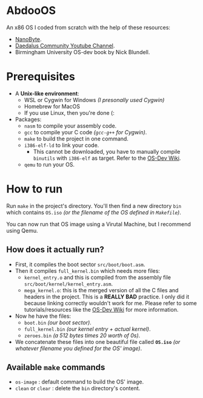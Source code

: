 # AbdooOS

An x86 OS I coded from scratch with the help of these resources:

-   [NanoByte](https://www.youtube.com/@nanobyte-dev).
-   [Daedalus Community Youtube Channel](https://www.youtube.com/@DaedalusCommunity).
-   Birmingham University OS-dev book by Nick Blundell.

# Prerequisites

-   A **Unix-like environment**:
    -   WSL or Cygwin for Windows _(I presonally used Cygwin)_
    -   Homebrew for MacOS
    -   If you use Linux, then you're done (:
-   Packages:
    -   `nasm` to compile your assembly code.
    -   `gcc` to compile your C code _(`gcc-g++` for Cygwin)_.
    -   `make` to build the project in one command.
    -   `i386-elf-ld` to link your code.
        -   This cannot be downloaded, you have to
            manually compile `binutils` with
            `i386-elf` as target.
            Refer to the [OS-Dev Wiki](https://wiki.osdev.org/).
    -   `qemu` to run your OS.

# How to run

Run `make` in the project's directory. You'll then find
a new directory `bin` which contains `OS.iso`
_(or the filename of the OS defined in `Makefile`)_.

You can now run that OS image using a Virutal Machine,
but I recommend using Qemu.

## How does it actually run?

-   First, it compiles the boot sector `src/boot/boot.asm`.
-   Then it compiles `full_kernel.bin` which needs
    more files:
    -   `kernel_entry.o` and this is compiled from
        the assembly file `src/boot/kernel/kernel_entry.asm`.
    -   `mega_kernel.o`: this is the merged version
        of all the C files and headers in the project.
        This is a **REALLY BAD** practice. I only did it
        because linking correctly wouldn't work for me.
        Please refer to some tutorials/resources like
        the [OS-Dev Wiki](https://wiki.osdev.org/) for more information.
-   Now he have the files:
    -   `boot.bin` _(our boot sector)_.
    -   `full_kernel.bin` _(our kernel entry + actual kernel)_.
    -   `zeroes.bin` _(a 512 bytes times 20 worth of 0s)_.
-   We concatenate these files into one
    beautiful file called **`OS.iso`**
    _(or whatever filename you defined for the OS' image)_.

## Available `make` commands

-   `os-image` : default command to build the OS' image.
-   `clean` or `clear` : delete the `bin`
    directory's content.
